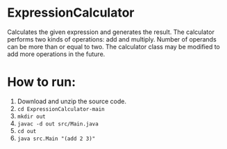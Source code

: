 # ExpressionCalculator
Calculates the given expression and generates the result. The calculator performs two kinds of operations: add and multiply. Number of operands can be more than or equal to two. The calculator class may be modified to add more operations in the future.

# How to run:
1. Download and unzip the source code.
2. ```cd ExpressionCalculator-main```
3. ```mkdir out```
4. ```javac -d out src/Main.java```
5. ```cd out```
6. ```java src.Main "(add 2 3)"```

